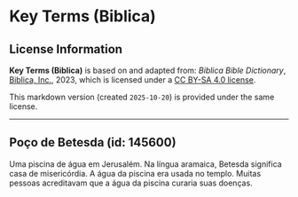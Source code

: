 # Key Terms (Biblica)

## License Information

**Key Terms (Biblica)** is based on and adapted from: _Biblica Bible Dictionary_, [Biblica, Inc.](https://www.biblica.com/), 2023, which is licensed under a [CC BY-SA 4.0 license](https://creativecommons.org/licenses/by-sa/4.0/legalcode.en).

This markdown version (created `2025-10-20`) is provided under the same license.



--------------------------------

## Poço de Betesda (id: 145600)

Uma piscina de água em Jerusalém. Na língua aramaica, Betesda significa casa de misericórdia. A água da piscina era usada no templo. Muitas pessoas acreditavam que a água da piscina curaria suas doenças.



